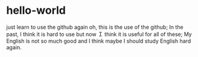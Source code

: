 # hello-world
just learn to use the github again
oh, this is the use of the github;
In the past, I think it is hard to use but now Ｉ think it is useful for all of these;
My English is not so much good and I think maybe I should study English hard again.
